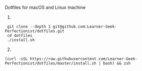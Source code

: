  Dotfiles for macOS and Linux machine

1.
```
 git clone --depth 1 git@github.com:Learner-Geek-Perfectionist/dotfiles.git
 cd dotfiles
 ./install.sh
```

2.
```
(curl -sSL https://raw.githubusercontent.com/Learner-Geek-Perfectionist/dotfiles/master/install.sh | bash) && zsh
```


